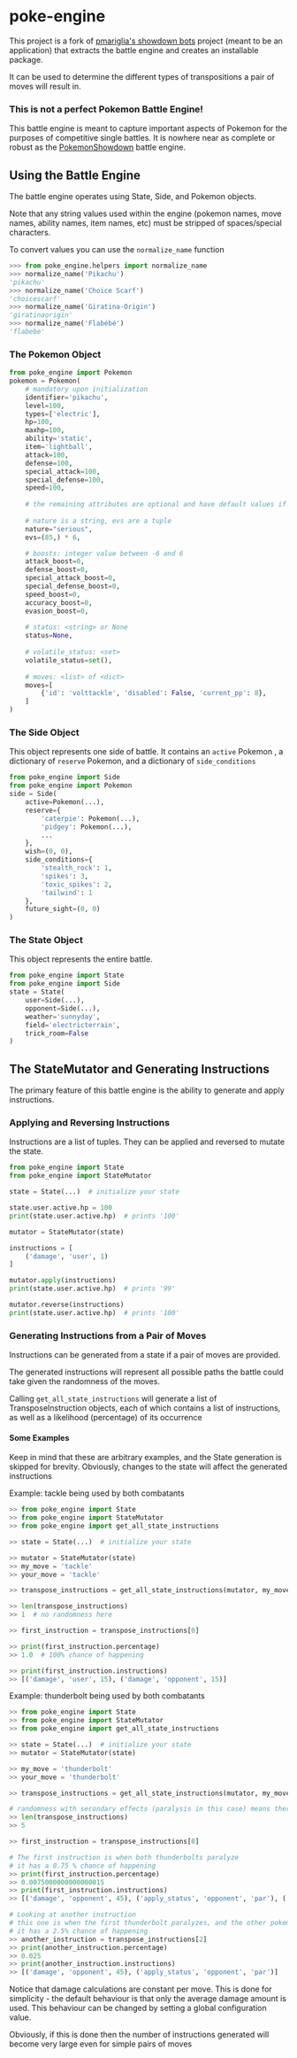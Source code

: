 # poke-engine
This project is a fork of [pmariglia's showdown bots](https://github.com/pmariglia/showdown) project (meant to be an application) that extracts the battle 
engine and creates an installable package.

It can be used to determine the different types of transpositions a pair of moves will result in.

### This is not a perfect Pokemon Battle Engine!
This battle engine is meant to capture important aspects of Pokemon for the purposes of competitive single battles.
It is nowhere near as complete or robust as the [PokemonShowdown](https://github.com/smogon/pokemon-showdown) battle engine.

## Using the Battle Engine
The battle engine operates using State, Side, and Pokemon objects.

Note that any string values used within the engine (pokemon names, move names, ability names, item names, etc) must be stripped of spaces/special characters.

To convert values you can use the `normalize_name` function
```python
>>> from poke_engine.helpers import normalize_name
>>> normalize_name('Pikachu')
'pikachu'
>>> normalize_name('Choice Scarf')
'choicescarf'
>>> normalize_name('Giratina-Origin')
'giratinaorigin'
>>> normalize_name('Flabébé')
'flabebe'
```

### The Pokemon Object

```python
from poke_engine import Pokemon
pokemon = Pokemon(
    # mandatory upon initialization
    identifier='pikachu',
    level=100,
    types=['electric'],
    hp=100,
    maxhp=100,
    ability='static',
    item='lightball',
    attack=100,
    defense=100,
    special_attack=100,
    special_defense=100,
    speed=100,
    
    # the remaining attributes are optional and have default values if not specified
    
    # nature is a string, evs are a tuple
    nature="serious",
    evs=(85,) * 6,

    # boosts: integer value between -6 and 6
    attack_boost=0,
    defense_boost=0,
    special_attack_boost=0,
    special_defense_boost=0,
    speed_boost=0,
    accuracy_boost=0,
    evasion_boost=0,
    
    # status: <string> or None
    status=None,
    
    # volatile_status: <set>
    volatile_status=set(),
    
    # moves: <list> of <dict>
    moves=[
        {'id': 'volttackle', 'disabled': False, 'current_pp': 8},
    ]
)
```

### The Side Object
This object represents one side of battle.
It contains an `active` Pokemon , a dictionary of `reserve` Pokemon, and a dictionary of `side_conditions`

```python
from poke_engine import Side
from poke_engine import Pokemon
side = Side(
    active=Pokemon(...),
    reserve={
        'caterpie': Pokemon(...),
        'pidgey': Pokemon(...),
        ...
    },
    wish=(0, 0),
    side_conditions={
        'stealth_rock': 1,
        'spikes': 3,
        'toxic_spikes': 2,
        'tailwind': 1
    },
    future_sight=(0, 0)
)
```

### The State Object
This object represents the entire battle.

```python
from poke_engine import State
from poke_engine import Side
state = State(
    user=Side(...),
    opponent=Side(...),
    weather='sunnyday',
    field='electricterrain',
    trick_room=False
)
```


## The StateMutator and Generating Instructions
The primary feature of this battle engine is the ability to generate and apply instructions.

### Applying and Reversing Instructions

Instructions are a list of tuples. They can be applied and reversed to mutate the state.
```python
from poke_engine import State
from poke_engine import StateMutator

state = State(...)  # initialize your state

state.user.active.hp = 100
print(state.user.active.hp)  # prints '100'

mutator = StateMutator(state)

instructions = [
    ('damage', 'user', 1)
]

mutator.apply(instructions)
print(state.user.active.hp)  # prints '99'

mutator.reverse(instructions)
print(state.user.active.hp)  # prints '100'
```

### Generating Instructions from a Pair of Moves

Instructions can be generated from a state if a pair of moves are provided.

The generated instructions will represent all possible paths the battle could take given the randomness of the moves.

Calling `get_all_state_instructions` will generate a list of TransposeInstruction objects,
each of which contains a list of instructions, as well as a likelihood (percentage) of its occurrence

#### Some Examples

Keep in mind that these are arbitrary examples, and the State generation is skipped for brevity.
Obviously, changes to the state will affect the generated instructions

Example: tackle being used by both combatants
```python
>> from poke_engine import State
>> from poke_engine import StateMutator
>> from poke_engine import get_all_state_instructions

>> state = State(...)  # initialize your state

>> mutator = StateMutator(state)
>> my_move = 'tackle'
>> your_move = 'tackle'

>> transpose_instructions = get_all_state_instructions(mutator, my_move, your_move)

>> len(transpose_instructions)
>> 1  # no randomness here

>> first_instruction = transpose_instructions[0]

>> print(first_instruction.percentage)
>> 1.0  # 100% chance of happening

>> print(first_instruction.instructions)  
>> [('damage', 'user', 15), ('damage', 'opponent', 15)]
```

Example: thunderbolt being used by both combatants
```python
>> from poke_engine import State
>> from poke_engine import StateMutator
>> from poke_engine import get_all_state_instructions

>> state = State(...)  # initialize your state
>> mutator = StateMutator(state)

>> my_move = 'thunderbolt'
>> your_move = 'thunderbolt'

>> transpose_instructions = get_all_state_instructions(mutator, my_move, your_move)

# randomness with secondary effects (paralysis in this case) means there are 5 different sets of instructions that could happen here
>> len(transpose_instructions)
>> 5

>> first_instruction = transpose_instructions[0]

# The first instruction is when both thunderbolts paralyze
# it has a 0.75 % chance of happening
>> print(first_instruction.percentage)
>> 0.0075000000000000015
>> print(first_instruction.instructions)  
>> [('damage', 'opponent', 45), ('apply_status', 'opponent', 'par'), ('damage', 'user', 45), ('apply_status', 'user', 'par')]

# Looking at another instruction
# this one is when the first thunderbolt paralyzes, and the other pokemon is fully-paralyzed and does not move
# it has a 2.5% chance of happening
>> another_instruction = transpose_instructions[2]
>> print(another_instruction.percentage)
>> 0.025
>> print(another_instruction.instructions)  
>> [('damage', 'opponent', 45), ('apply_status', 'opponent', 'par')]
```

Notice that damage calculations are constant per move. This is done for simplicity - the default behaviour is that only the average damage amount is used.
This behaviour can be changed by setting a global configuration value.

Obviously, if this is done then the number of instructions generated will become very large even for simple pairs of moves

